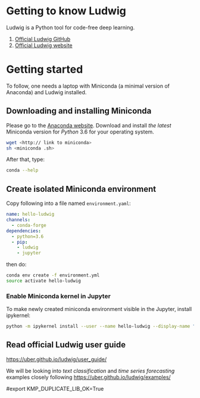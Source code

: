# Getting to know Ludwig

Ludwig is a Python tool for code-free deep learning. 

1. [Official Ludwig GitHub](https://github.com/uber/ludwig)
1. [Official Ludwig website](https://uber.github.io/ludwig/)

# Getting started
To follow, one needs a laptop with Miniconda (a minimal version of Anaconda) and Ludwig installed.

## Downloading and installing Miniconda
Please go to the [Anaconda website](https://conda.io/miniconda.html).
Download and install *the latest* Miniconda version for *Python* 3.6 for your operating system.

```bash
wget <http:// link to miniconda>
sh <miniconda .sh>
```

After that, type:
```bash
conda --help
```


## Create isolated Miniconda environment

Copy following into a file named `environment.yaml`:

```yaml
name: hello-ludwig
channels:
  - conda-forge
dependencies:
  - python=3.6
  - pip:
    - ludwig
    - jupyter
```

then do:

```bash
conda env create -f environment.yml
source activate hello-ludwig
```

### Enable Miniconda kernel in Jupyter

To make newly created miniconda environment visible in the Jupyter, install ipykernel:

```bash
python -m ipykernel install --user --name hello-ludwig --display-name "Hello, Ludwig"
```

## Read official Ludwig user guide

https://uber.github.io/ludwig/user_guide/

We will be looking into *text classification* and *time series forecasting* examples closely 
following https://uber.github.io/ludwig/examples/

#export KMP_DUPLICATE_LIB_OK=True
